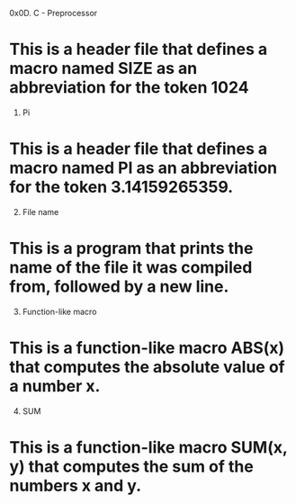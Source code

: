 0x0D. C - Preprocessor
# This is a header file that defines a macro named SIZE as an abbreviation for the token 1024
1. Pi
# This is a header file that defines a macro named PI as an abbreviation for the token 3.14159265359.
2. File name
# This is a program that prints the name of the file it was compiled from, followed by a new line.
3. Function-like macro
# This is a function-like macro ABS(x) that computes the absolute value of a number x.
4. SUM
# This is a function-like macro SUM(x, y) that computes the sum of the numbers x and y.
